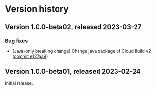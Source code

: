 # Version history

## Version 1.0.0-beta02, released 2023-03-27

### Bug fixes

- (Java-only breaking change) Change java package of Cloud Build v2 ([commit e127aa9](https://github.com/googleapis/google-cloud-dotnet/commit/e127aa98cc0c63bae3dba34b5902436144c8f7e4))

## Version 1.0.0-beta01, released 2023-02-24

Initial release.
